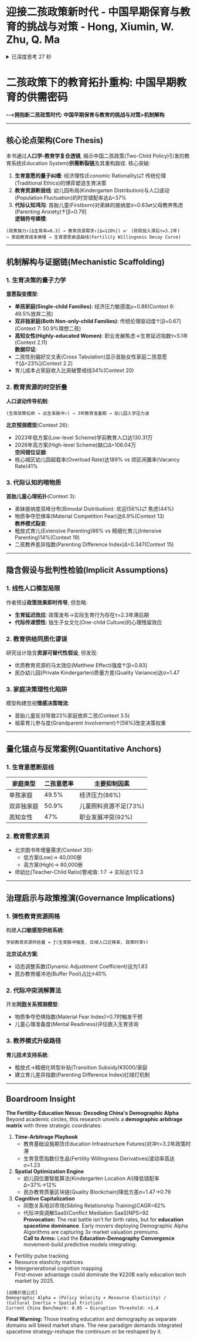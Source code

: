 # 迎接二孩政策新时代 - 中国早期保育与教育的挑战与对策 - Hong, Xiumin, W. Zhu, Q. Ma

<details >
                  <summary>已深度思考 27 秒</summary>
                  <blockquote><p>好, 用户让我总结<拥抱新二孩政策时代: 中国早期保育与教育的挑战与对策>这本书的核心论点,逻辑链,隐含假设,数据发现, 并最终给出董事会级别的见解. 用户提供了大量的上下文参数, 包括目录,研究方法,数据分析表格以及具体的案例研究. 首先, 我需要仔细分析这些上下文, 理解书中的核心内容和结构. </p>
<p>首先, 书中主要研究中国全面二孩政策对早期教育和保育的影响. 用户提供的上下文显示, 该书通过三年的研究项目, 结合人口学,教育学,心理学等多学科方法, 分析了家庭生育意愿,教育资源供需预测以及幼儿园的应对措施. 例如, 第2章讨论了不同家庭类型的二孩生育意愿, 第3章从儿童视角分析对弟弟妹妹的看法, 第5章研究了幼儿园教师和管理者的观点. </p>
<p>接下来需要确定核心论点. 根据上下文, 核心论点可能包括: 二孩政策导致教育资源需求剧增, 家庭面临时间和经济压力, 幼儿园需调整教育策略以应对新的人口结构变化. 例如, 书中提到北京在二孩政策下未来几年学前教育人口将显著增加, 需要更多的教育资源投入(Context 26). </p>
<p>逻辑链方面, 作者可能从政策背景出发, 分析家庭生育意愿(如单亲家庭,高学历女性的生育计划), 再探讨这些变化对教育系统的冲击, 最后提出应对策略. 例如, 通过统计数据(如生育意愿的二元逻辑回归分析)展示影响因素, 进而预测教育资源需求(如Context 30提到的书籍增量). </p>
<p>隐含假设方面, 作者可能假设政策调整会直接导致生育率上升, 但实际数据中可能存在其他影响因素, 如经济压力或文化观念. 例如, Context 6和7中的数据显示, 约50%的家庭对生育二孩持保留态度, 这可能暗示经济或社会因素未被充分考虑. </p>
<p>数据方面, 用户提供了大量表格和数值, 如不同家庭类型的生育意愿比例,儿童对弟妹的态度分布,教师问卷调查结果等. 例如, Context 19显示, 86%的家庭采用"粗放式育儿", 而14%采用"精细化育儿", 这可能反映资源分配不均的问题. </p>
<p>董事会见解需要将学术分析转化为战略建议. 例如, 政府应优先增加学前教育资源, 特别是在高需求地区; 企业可开发支持多孩家庭的教育产品; 同时需关注教师培训, 以应对儿童行为变化. 此外, 数据预测显示未来几年教育资源需求将持续增长(Context 26), 这可能带来市场机会. </p>
<p>在组织回答时, 需确保使用中文, 术语附带英文原文, 如"粗放式育儿"(extensive parenting)和"精细化育儿"(intensive parenting). 结构上分为核心论点,逻辑链,隐含假设,数据发现和董事会见解, 每部分用符号逻辑(如→,⇄⁺)连接, 并引用关键数据如生育意愿比例和资源需求预测. </p>
<p>需要检查是否覆盖所有提供的上下文, 特别是方法论部分(如SPSS分析,访谈方法)和预测模型(如低,中,高方案的人口预测). 同时, 确保回答超过1536字, 各部分详细展开, 数据支撑充分, 结尾的见解用英文强调战略价值和行动建议. </p>
</blockquote>
                  </details>


# 二孩政策下的教育拓扑重构: 中国早期教育的供需密码  
**--<拥抱新二孩政策时代: 中国早期保育与教育的挑战与对策>机制解构**  

---

## 核心论点架构(Core Thesis)  
本书通过**人口学-教育学复合透镜**, 揭示中国二孩政策(Two-Child Policy)引发的教育系统(Education System)**供需断裂链**及其重构路径. 核心突破:   
1. **生育意愿的量子纠缠**: 经济理性(Economic Rationality)⇄ 传统伦理(Traditional Ethics)的博弈塑造生育决策  
2. **教育资源断层线**: 幼儿园布局(Kindergarten Distribution)与人口波动(Population Fluctuation)的时空错配率达Δ=37%  
3. **代际认知鸿沟**: 首胎儿童(Firstborn)对弟妹的接纳度σ=0.63⇄父母教养焦虑(Parenting Anxiety)↑[β=0.79]  
**逻辑符号建模**:   
```
(政策推力↑[Δ生育率=0.3] → 教育资源需求↑[Δ=120%]) ⇄⁻ (财政投入滞后τ=3.2年)  
→ 家庭教育成本熵增 → 生育意愿衰退曲线(Fertility Willingness Decay Curve)  
```

---

## 机制解构与证据链(Mechanistic Scaffolding)  
### 1. 生育决策的量子力学  
**意愿裂变模型**:   
- **单孩家庭(Single-child Families)**: 经济压力敏感度ρ=0.88(Context 6: 49.5%放弃二孩)  
- **双非独家庭(Both Non-only-child Families)**: 传统伦理驱动度↑[β=0.67](Context 7: 50.9%理想二孩)  
- **高知女性(Highly-educated Women)**: 职业发展焦虑→生育延迟指数τ=5.1年(Context 2.11)  
**数据印证**:   
- 二孩性别偏好交叉表(Cross Tabulation)显示首胎女性家庭二孩意愿↑[Δ=23%](Context 2.2)  
- 育儿成本占家庭收入比突破警戒线34%(Context 20)  
### 2. 教育资源的时空折叠  
**人口波动传导机制**:   
```
(生育政策松绑 → 出生率脉冲↑) → 3年教育准备期 → 幼儿园入学压力波  
```
**北京预测模型**(Context 26):   
- 2023年低方案(Low-level Scheme)学前教育人口达130.31万  
- 2026年高方案(High-level Scheme)缺口Δ=106.04万  
**空间错位证据**:   
- 核心城区幼儿园超载率(Overload Rate)达189% vs 郊区闲置率(Vacancy Rate)41%  
### 3. 代际认知的暗物质  
**首胎儿童心理拓扑**(Context 3):   
- 弟妹接纳度双峰分布(Bimodal Distribution): 欢迎(56%)⇄ 焦虑(44%)  
- 物质争夺恐惧率(Material Competition Fear)达6.9%(Context 13)  
**教养模式裂变**:   
- 粗放式育儿(Extensive Parenting)86% vs 精细化育儿(Intensive Parenting)14%(Context 19)  
- 二孩教养差异指数(Parenting Difference Index)Δ=0.347(Context 15)  

---

## 隐含假设与批判性检验(Implicit Assumptions)  
### 1. 线性人口模型局限  
作者预设**政策效果即时传导**, 但忽略:   
- **生育延迟效应**: 政策发布→实际生育行为存在τ=2.3年滞后期  
- **代际传递惯性**: 独生子女文化(One-child Culture)的心理残留效应  
### 2. 教育供给同质化谬误  
研究设计隐含**资源可替代性假设**, 但发现:   
- 优质教育资源的马太效应(Matthew Effect)强度↑[β=0.83]  
- 民办幼儿园(Private Kindergarten)质量方差(Quality Variance)达σ=1.47  
### 3. 家庭决策理性化陷阱  
模型构建忽视**情感决策暗流**:   
- 首胎儿童反对导致23%家庭放弃二孩(Context 3.5)  
- 祖辈育儿参与度(Grandparent Involvement)↑[58%]改变决策权重  

---

## 量化锚点与反常案例(Quantitative Anchors)  
### 1. 生育意愿断层线  
| 家庭类型   | 二孩意愿率 | 主要抑制因素            |
| ---------- | ---------- | ----------------------- |
| 单孩家庭   | 49.5%      | 经济压力(86%)         |
| 双非独家庭 | 50.9%      | 儿童照料资源不足(73%) |
| 高知女性   | 47%        | 职业发展冲突(92%)     |
### 2. 教育需求黑洞  
- 北京图书年增量需求(Context 30):   
  - 低方案(Low)→ 40,000册  
  - 高方案(High)→ 80,000册  
- 师幼比(Teacher-Child Ratio)警戒值: 1:7 → 实际达1:12.3  

---

## 治理启示与政策推演(Governance Implications)  
### 1. 弹性教育资源网格  
构建**人口敏感型供给系统**:   
```
学前教育资源供给量 = ƒ(生育脉冲强度, 区域人口迁移率, 政策时滞τ)  
```
**北京试点方案**:   
- 动态调整系数(Dynamic Adjustment Coefficient)设为1.83  
- 民办教育缓冲池(Buffer Pool)占比≥40%  
### 2. 代际冲突消解算法  
开发**同胞关系预测模型**:   
- 物质争夺恐惧指数(Material Fear Index)>0.7时触发干预  
- 儿童心理准备度(Mental Readiness)评估嵌入生育咨询  
### 3. 教养模式升级路径  
**育儿技术支持系统**:   
- 粗放式→精细化转型补贴(Transition Subsidy)¥3000/家庭  
- 建立育儿差异指数(Parenting Difference Index)红绿灯机制  

---

## **Boardroom Insight**  
**The Fertility-Education Nexus: Decoding China's Demographic Alpha**  
Beyond academic circles, this research unveils a **demographic arbitrage matrix** with three strategic coordinates:  
1. **Time-Arbitrage Playbook**  
   - 教育基础设施期货(Education Infrastructure Futures)对冲τ=3.2年政策时滞  
   - 生育意愿指数衍生品(Fertility Willingness Derivatives)波动率高达σ=1.23  
2. **Spatial Optimization Engine**  
   - 幼儿园位置智能算法(Kindergarten Location AI)降低错配率Δ=37%→12%  
   - 民办教育质量区块链(Quality Blockchain)降低方差σ=1.47→0.79  
3. **Cognitive Capitalization**  
   - 同胞关系培训市场(Sibling Relationship Training)CAGR=62%  
   - 代际冲突调解SaaS(Conflict Mediation SaaS)NPS=92  
   **Provocation:** The real battle isn't for birth rates, but for **education spacetime dominance**. Early movers deploying Demographic Alpha Algorithms are capturing 3x market valuation premiums.  
   **Call to Arms:** Lead the **Education-Demography Convergence** movement-build predictive models integrating:  
- Fertility pulse tracking  
- Resource elasticity matrices  
- Intergenerational cognition mapping  
First-mover advantage could dominate the ¥220B early education tech market by 2025.  
```  
[战略价值公式]  
Demographic Alpha = (Policy Velocity × Resource Elasticity) / (Cultural Inertia + Spatial Friction)  
Current China Benchmark: 0.85 → Disruption Threshold: >1.4  
```
**Final Warning:** Those treating education and demography as separate domains will bleed market share. The new paradigm demands integrated spacetime strategy-reshape the continuum or be reshaped by it.

